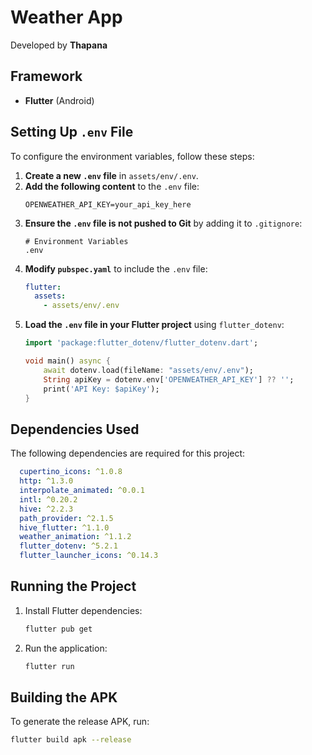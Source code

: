# Weather App

Developed by **Thapana**

## Framework
- **Flutter** (Android)

## Setting Up `.env` File
To configure the environment variables, follow these steps:

1. **Create a new `.env` file** in `assets/env/.env`.
2. **Add the following content** to the `.env` file:
   ```env
   OPENWEATHER_API_KEY=your_api_key_here
   ```
3. **Ensure the `.env` file is not pushed to Git** by adding it to `.gitignore`:
   ```
   # Environment Variables
   .env
   ```
4. **Modify `pubspec.yaml`** to include the `.env` file:
   ```yaml
   flutter:
     assets:
       - assets/env/.env
   ```
5. **Load the `.env` file in your Flutter project** using `flutter_dotenv`:
   ```dart
   import 'package:flutter_dotenv/flutter_dotenv.dart';
   
   void main() async {
       await dotenv.load(fileName: "assets/env/.env");
       String apiKey = dotenv.env['OPENWEATHER_API_KEY'] ?? '';
       print('API Key: $apiKey');
   }
   ```

## Dependencies Used
The following dependencies are required for this project:
```yaml
  cupertino_icons: ^1.0.8
  http: ^1.3.0
  interpolate_animated: ^0.0.1
  intl: ^0.20.2
  hive: ^2.2.3
  path_provider: ^2.1.5
  hive_flutter: ^1.1.0
  weather_animation: ^1.1.2
  flutter_dotenv: ^5.2.1
  flutter_launcher_icons: ^0.14.3
```

## Running the Project
1. Install Flutter dependencies:
   ```sh
   flutter pub get
   ```
2. Run the application:
   ```sh
   flutter run
   ```

## Building the APK
To generate the release APK, run:
```sh
flutter build apk --release
```

